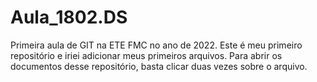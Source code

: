 # Aula_1802.DS
Primeira aula de GIT na ETE FMC no ano de 2022.
Este é meu primeiro repositório e iriei adicionar meus primeiros arquivos.
Para abrir os documentos desse repositório, basta clicar duas vezes sobre o arquivo.
